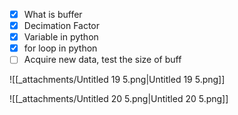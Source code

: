 - [x] What is buffer
- [x] Decimation Factor
- [x] Variable in python
- [x] for loop in python
- [ ] Acquire new data, test the size of buff

![[_attachments/Untitled 19 5.png|Untitled 19 5.png]]

![[_attachments/Untitled 20 5.png|Untitled 20 5.png]]